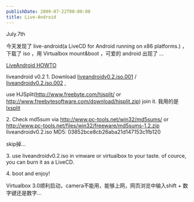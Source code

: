 ```yaml
---
publishDate: 2009-07-22T00:00:00
title: Live-Android
---
```


July.7th

今天发现了 live-android(a LiveCD for Android running on x86 platforms.)
，下载了 iso ，用 Virtualbox mount&boot ，可爱的 android 出现了 …

[LiveAndroid
HOWTO](http://code.google.com/p/live-android/wiki/howtouse "LiveAndroid HOWTO")

liveandroid v0.2 1. Download
[liveandroidv0.2.iso.001](http://live-android.googlecode.com/files/liveandroidv0.2.iso.001 "liveandroidv0.2.iso.001")
/
[liveandroidv0.2.iso.002](http://live-android.googlecode.com/files/liveandroidv0.2.iso.002 "liveandroidv0.2.iso.002")
,

use HJSplit(http://www.freebyte.com/hjsplit/ or
http://www.freebytesoftware.com/download/hjsplit.zip) join it. 我用的是
[lxsplit](http://lxsplit.sourceforge.net/ "lxsplit")

2\. Check md5sum via http://www.pc-tools.net/win32/md5sums/ or
http://www.pc-tools.net/files/win32/freeware/md5sums-1.2.zip
liveandroidv0.2.iso MD5: 03852bce8cb26aba21d147153c1fb120

skip掉…

3\. use liveandroidv0.2.iso in vmware or virtualbox to your taste. of
cource, you can burn it as a LiveCD.

4\. boot and enjoy!

Virtualbox 3.0顺利启动，camera不能用，能够上网，网页浏览中输入shift +
数字键还是数字…

